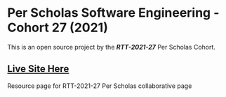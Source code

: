 # Per Scholas Software Engineering - Cohort 27 (2021)
This is an open source project by the __*RTT-2021-27*__ Per Scholas Cohort. 

## [Live Site Here](https://yepik.github.io/RTT-2021-27-project/)

Resource page for RTT-2021-27 Per Scholas collaborative page
